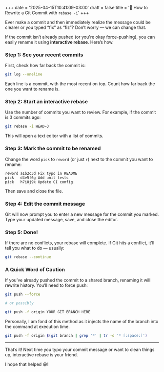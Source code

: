 +++
date = '2025-04-15T10:41:09-03:00'
draft = false
title = '📝 How to Rewrite a Git Commit with `rebase -i`'
+++

<!-- ## 📝 How to Rewrite a Git Commit with `rebase -i` -->

Ever make a commit and then immediately realize the message could be clearer or you typed “fix” as “fiz”? Don’t worry — we can change that.

If the commit isn’t already pushed (or you're okay force-pushing), you can easily rename it using **interactive rebase**. Here’s how.

### Step 1: See your recent commits

First, check how far back the commit is:

```bash
git log --oneline
```

Each line is a commit, with the most recent on top. Count how far back the one you want to rename is.

### Step 2: Start an interactive rebase

Use the number of commits you want to review. For example, if the commit is 3 commits ago:

```bash
git rebase -i HEAD~3
```

This will open a text editor with a list of commits.

### Step 3: Mark the commit to be renamed

Change the word `pick` to `reword` (or just `r`) next to the commit you want to rename:

```plaintext
reword a1b2c3d Fix typo in README
pick   d4e5f6g Add unit tests
pick   h7i8j9k Update CI config
```

Then save and close the file.

### Step 4: Edit the commit message

Git will now prompt you to enter a new message for the commit you marked. Type your updated message, save, and close the editor.

### Step 5: Done!

If there are no conflicts, your rebase will complete. If Git hits a conflict, it’ll tell you what to do — usually:

```bash
git rebase --continue
```

### A Quick Word of Caution

If you’ve already pushed the commit to a shared branch, renaming it will rewrite history. You’ll need to force push:

```bash
git push --force

# or possibly

git push -f origin YOUR_GIT_BRANCH_HERE
```

Personally, I am fond of this method as it injects the name of the branch into the command at execution time.

```bash
git push -f origin $(git branch | grep '*' | tr -d '* [:space:]')
```

------

That’s it! Next time you typo your commit message or want to clean things up, interactive rebase is your friend.

I hope that helped 😀!
